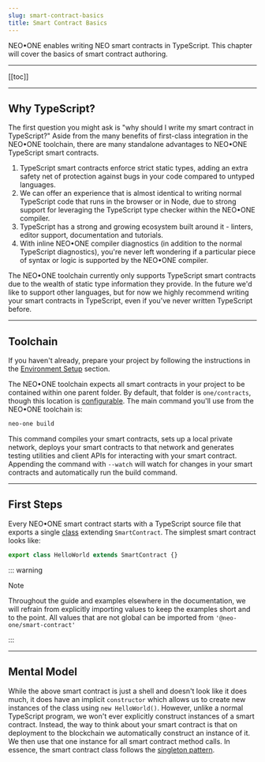```yaml
---
slug: smart-contract-basics
title: Smart Contract Basics
---
```


NEO•ONE enables writing NEO smart contracts in TypeScript. This chapter will cover the basics of smart contract authoring.

---

[[toc]]

---

## Why TypeScript?

The first question you might ask is "why should I write my smart contract in TypeScript?" Aside from the many benefits of first-class integration in the NEO•ONE toolchain, there are many standalone advantages to NEO•ONE TypeScript smart contracts.

1. TypeScript smart contracts enforce strict static types, adding an extra safety net of protection against bugs in your code compared to untyped languages.
2. We can offer an experience that is almost identical to writing normal TypeScript code that runs in the browser or in Node, due to strong support for leveraging the TypeScript type checker within the NEO•ONE compiler.
3. TypeScript has a strong and growing ecosystem built around it - linters, editor support, documentation and tutorials.
4. With inline NEO•ONE compiler diagnostics (in addition to the normal TypeScript diagnostics), you're never left wondering if a particular piece of syntax or logic is supported by the NEO•ONE compiler.

The NEO•ONE toolchain currently only supports TypeScript smart contracts due to the wealth of static type information they provide. In the future we'd like to support other languages, but for now we highly recommend writing your smart contracts in TypeScript, even if you've never written TypeScript before.

---

## Toolchain

If you haven't already, prepare your project by following the instructions in the [Environment Setup](/docs/environment-setup) section.

The NEO•ONE toolchain expects all smart contracts in your project to be contained within one parent folder. By default, that folder is `one/contracts`, though this location is [configurable](/docs/configuration). The main command you'll use from the NEO•ONE toolchain is:

```bash
neo-one build
```

This command compiles your smart contracts, sets up a local private network, deploys your smart contracts to that network and generates testing utilities and client APIs for interacting with your smart contract. Appending the command with `--watch` will watch for changes in your smart contracts and automatically run the build command.

---

## First Steps

Every NEO•ONE smart contract starts with a TypeScript source file that exports a single [class](https://www.typescriptlang.org/docs/handbook/classes.html) extending `SmartContract`. The simplest smart contract looks like:

```typescript
export class HelloWorld extends SmartContract {}
```

::: warning

Note

Throughout the guide and examples elsewhere in the documentation, we will refrain from explicitly importing values to keep the examples short and to the point. All values that are not global can be imported from `'@neo-one/smart-contract'`

:::

---

## Mental Model

While the above smart contract is just a shell and doesn't look like it does much, it does have an implicit `constructor` which allows us to create new instances of the class using `new HelloWorld()`. However, unlike a normal TypeScript program, we won't ever explicitly construct instances of a smart contract. Instead, the way to think about your smart contract is that on deployment to the blockchain we automatically construct an instance of it. We then use that one instance for all smart contract method calls. In essence, the smart contract class follows the [singleton pattern](https://en.wikipedia.org/wiki/Singleton_pattern).
